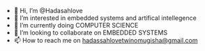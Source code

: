 - 👋 Hi, I’m @Hadasahlove
- 👀 I’m interested in embedded systems and artifical intellegence
- 🌱 I’m currently doing COMPUTER SCIENCE
- 💞️ I’m looking to collaborate on EMBEDDED SYSTEMS
- 📫 How to reach me on hadassahlovetwinomugisha@gmail.com

<!---
Hadasahlove/Hadasahlove is a ✨ special ✨ repository because its `README.md` (this file) appears on your GitHub profile.
You can click the Preview link to take a look at your changes.
--->
